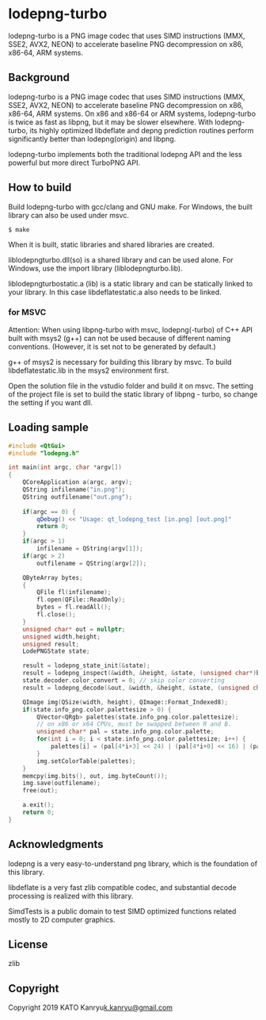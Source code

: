 # lodepng-turbo
lodepng-turbo is a PNG image codec that uses SIMD instructions (MMX, SSE2, AVX2, NEON) to accelerate baseline PNG decompression on x86, x86-64, ARM systems.

## Background
lodepng-turbo is a PNG image codec that uses SIMD instructions (MMX, SSE2, AVX2, NEON) 
to accelerate baseline PNG decompression on x86, x86-64, ARM systems. 
On x86 and x86-64 or ARM systems, lodepng-turbo is twice as fast as libpng, but it may be slower elsewhere. 
With lodepng-turbo, its highly optimized libdeflate and depng prediction routines perform significantly better than lodepng(origin) and libpng.

lodepng-turbo implements both the traditional lodepng API and the less powerful but more direct TurboPNG API.

## How to build

Build lodepng-turbo with gcc/clang and GNU make.
For Windows, the built library can also be used under msvc.

```shell
$ make
```
When it is built, static libraries and shared libraries are created.

liblodepngturbo.dll(so) is a shared library and can be used alone. For Windows, use the import library (liblodepngturbo.lib).

liblodepngturbostatic.a (lib) is a static library and can be statically linked to your library. In this case libdeflatestatic.a also needs to be linked.

### for MSVC

Attention: When using libpng-turbo with msvc, lodepng(-turbo)  of C++ API built with msys2 (g++) can not be used because of different naming conventions. (However, it is set not to be generated by default.)

g++ of msys2 is necessary for building this library by msvc.
To build libdeflatestatic.lib in the msys2 environment first.

Open the solution file in the vstudio folder and build it on msvc. The setting of the project file is set to build the static library of libpng - turbo, so change the setting if you want dll.

## Loading sample

```C++
#include <QtGui>
#include "lodepng.h"

int main(int argc, char *argv[])
{
    QCoreApplication a(argc, argv);
    QString infilename("in.png");
    QString outfilename("out.png");
    
    if(argc == 0) {
        qDebug() << "Usage: qt_lodepng_test [in.png] [out.png]"
        return 0;
    }
    if(argc > 1)
        infilename = QString(argv[1]);
    if(argc > 2)
        outfilename = QString(argv[2]);

    QByteArray bytes;
    {
        QFile fl(infilename);
        fl.open(QFile::ReadOnly);
        bytes = fl.readAll();
        fl.close();
    }
    unsigned char* out = nullptr;
    unsigned width,height;
    unsigned result;
    LodePNGState state;

    result = lodepng_state_init(&state);
    result = lodepng_inspect(&width, &height, &state, (unsigned char*)bytes.data(), bytes.size());
    state.decoder.color_convert = 0; // skip color converting
    result = lodepng_decode(&out, &width, &height, &state, (unsigned char*)bytes.data(), bytes.size());

    QImage img(QSize(width, height), QImage::Format_Indexed8);
    if(state.info_png.color.palettesize > 0) {
        QVector<QRgb> palettes(state.info_png.color.palettesize);
        // on x86 or x64 CPUs, must be swapped between R and B.
        unsigned char* pal = state.info_png.color.palette;
        for(int i = 0; i < state.info_png.color.palettesize; i++) {
            palettes[i] = (pal[4*i+3] << 24) | (pal[4*i+0] << 16) | (pal[4*i+1] <<8) | pal[4*i+2];
        }
        img.setColorTable(palettes);
    }
    memcpy(img.bits(), out, img.byteCount());
    img.save(outfilename);
    free(out);

    a.exit();
    return 0;
}
```

## Acknowledgments

lodepng is a very easy-to-understand png library, which is the foundation of this library.

libdeflate is a very fast zlib compatible codec, and substantial decode processing is realized with this library.

SimdTests is a public domain to test SIMD optimized functions related mostly to 2D computer graphics.

## License

zlib

## Copyright

Copyright 2019 KATO Kanryu<k.kanryu@gmail.com>

